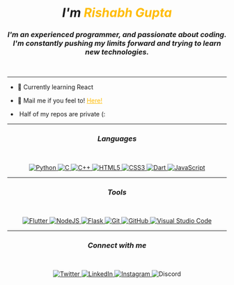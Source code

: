 <h1 align="center"><b><i>I'm <span style="color: #ffbc05">Rishabh Gupta</span></b></i>​</h1>
<h3 align="center"><i>I'm an experienced programmer, and passionate about coding. I'm constantly pushing my limits forward and trying to learn new technologies.</i></h3>
<br>

***

- 🌌​ Currently learning React

- 📧 Mail me if you feel to! <a href="mailto:gupta.rg.rishabh@gmail.com" style="color: #ffbc05">Here!</a>

- ​ Half of my repos are private (:
***

<h3 align="center"><b><i>Languages</b></i></h3>
<br>
<div align="center">

<a href="https://en.wikipedia.org/wiki/Python_(programming_language)"> ![Python](https://img.shields.io/badge/python-3670A0?style=for-the-badge&logo=python&logoColor=white) </a>
<a href="https://en.wikipedia.org/wiki/C_(programming_language)"> ![C](https://img.shields.io/badge/c-%2300599C.svg?style=for-the-badge&logo=c&logoColor=white) </a>
<a href="https://en.wikipedia.org/wiki/C%2B%2B"> ![C++](https://img.shields.io/badge/c++-%2300599C.svg?style=for-the-badge&logo=c%2B%2B&logoColor=white) </a>
<a href="https://en.wikipedia.org/wiki/HTML5"> ![HTML5](https://img.shields.io/badge/html5-%23E34F26.svg?style=for-the-badge&logo=html5&logoColor=white) </a>
<a href="https://en.wikipedia.org/wiki/CSS"> ![CSS3](https://img.shields.io/badge/css3-%231572B6.svg?style=for-the-badge&logo=css3&logoColor=white) </a>
<a href="https://en.wikipedia.org/wiki/Dart_(programming_language)"> ![Dart](https://img.shields.io/badge/dart-%230175C2.svg?style=for-the-badge&logo=dart&logoColor=white) </a>
<a href="https://en.wikipedia.org/wiki/JavaScript"> ![JavaScript](https://img.shields.io/badge/javascript-%23323330.svg?style=for-the-badge&logo=javascript&logoColor=%23F7DF1E) </a>
</div>

***

<h3 align="center"><b><i>Tools</b></i></h3>
<br>
<div align="center">

<a href="https://flutter.dev/"> ![Flutter](https://img.shields.io/badge/Flutter-%2302569B.svg?style=for-the-badge&logo=Flutter&logoColor=white) </a>
<a href="https://nodejs.org/en/"> ![NodeJS](https://img.shields.io/badge/node.js-6DA55F?style=for-the-badge&logo=node.js&logoColor=white) </a>
<a href="https://flask.palletsprojects.com/"> ![Flask](https://img.shields.io/badge/flask-%23000.svg?style=for-the-badge&logo=flask&logoColor=white) </a>
<a href="https://git-scm.com/"> ![Git](https://img.shields.io/badge/git-%23F05033.svg?style=for-the-badge&logo=git&logoColor=white) </a>
<a href="https://github.com/"> ![GitHub](https://img.shields.io/badge/github-%23121011.svg?style=for-the-badge&logo=github&logoColor=white) </a>
<a href="https://code.visualstudio.com/"> ![Visual Studio Code](https://img.shields.io/badge/Visual%20Studio%20Code-0078d7.svg?style=for-the-badge&logo=visual-studio-code&logoColor=white) </a>


</div>

***

<h3 align="center"><b><i>Connect with me</b></i></h3>
<br>
<div align="center">

<a href="https://twitter.com/growXD_"> ![Twitter](https://img.shields.io/badge/Twitter-%231DA1F2.svg?style=for-the-badge&logo=Twitter&logoColor=white) </a>
<a href="https://www.linkedin.com/in/grow-xd/"> ![LinkedIn](https://img.shields.io/badge/linkedin-%230077B5.svg?style=for-the-badge&logo=linkedin&logoColor=white) </a>
<a href="https://www.instagram.com/rishabh.rg_/"> ![Instagram](https://img.shields.io/badge/Instagram-%23E4405F.svg?style=for-the-badge&logo=Instagram&logoColor=white) </a>
![Discord](https://img.shields.io/badge/Rishabh_Gupta_0923-%237289DA.svg?style=for-the-badge&logo=discord&logoColor=white)

</div>
